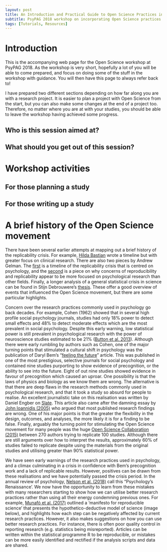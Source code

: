 ```yaml
---
layout: post
title: An Introduction and Practical Guide to Open Science Practices in Psychology
subtitle: PsyPAG 2018 workshop on incorporating Open Science practices into your research 
tags: [Tutorials, Resources] 
---
```


# Introduction 

This is the accompanying web page for the Open Science workshop at PsyPAG 2018. As the workshop is very short, hopefully a lot of you will be able to come prepared, and focus on doing some of the stuff in the workshop with guidance. You will then have this page to always refer back to!

I have prepared two different sections depending on how far along you are with a research project. It is easier to plan a project with Open Science from the start, but you can also make some changes at the end of a project too. Therefore, no matter where you are at with your studies, you should be able to leave the workshop having achieved some progress. 

## Who is this session aimed at? 

## What should you get out of this session? 

# Workshop activities

## For those planning a study 

## For those writing up a study 

# A brief history of the Open Science movement

There have been several earlier attempts at mapping out a brief history of the replicability crisis. For example, [Hilda Bastian](http://blogs.plos.org/absolutely-maybe/2016/12/05/reproducibility-crisis-timeline-milestones-in-tackling-research-reliability/) wrote a timeline but with greater focus on clinical research. There are also two pieces by Andrew Gelman. The [first](http://andrewgelman.com/2016/09/21/what-has-happened-down-here-is-the-winds-have-changed/) is a timeline of the replicability crisis that is centred on psychology, and the [second](http://andrewgelman.com/2016/09/22/why-is-the-scientific-replication-crisis-centered-on-psychology/) is a piece on why concerns of reproducibility and replicability appear to be more focused on psychological research than other fields. Finally, a longer analysis of a general statistical crisis in science can be found in Stijn Debrouwere’s [thesis](https://lib.ugent.be/fulltxt/RUG01/002/304/385/RUG01-002304385_2016_0001_AC.pdf). These offer a good overview of events that influenced the Open Science movement, but there are some particular highlights. 

Concern over the research practices commonly used in psychology go back decades. For example, Cohen (1962) showed that in several high profile social psychology journals, studies had only 18% power to detect small effects and 48% to detect moderate effects which are the most prevalent in social psychology. Despite this early warning, low statistical power is still prevalent in psychological research with the power of neuroscience studies estimated to be 21% ([Button et al. 2013](https://www.nature.com/articles/nrn3475)). Although there were early rumbling by authors such as Cohen, one of the major turning points that stimulated a cultural shift in psychology was the publication of Daryl Bem’s “[feeling the future](https://www.ncbi.nlm.nih.gov/pubmed/21280961)” article. This was published in one of the most prestigious, selective journals for social psychology and contained nine studies purporting to show evidence of precognition, or the ability to see into the future. Eight of out nine studies showed evidence in favour of precognition which caused an uproar. One possibility is that the laws of physics and biology as we know them are wrong. The alternative is that there are deep flaws in the research methods commonly used in psychological research, and that it took a study so absurd for people to realise. An excellent journalistic take on this realisation was written by Daniel Engber on [Slate](https://slate.com/health-and-science/2017/06/daryl-bem-proved-esp-is-real-showed-science-is-broken.html). This article also came after the damning essay by [John Ioannidis (2005)](http://journals.plos.org/plosmedicine/article?id=10.1371/journal.pmed.0020124#s6) who argued that most published research findings are wrong. One of his major points is that the greater the flexibility in the design, outcomes, and analyses, the more likely it is for a finding to be false. Finally, arguably the turning point for stimulating the Open Science movement for many people was the huge [Open Science Collaboration (2015)](http://science.sciencemag.org/content/349/6251/aac4716) between 270 authors trying to replicate 100 studies. Although there are still arguments over how to interpret the results, approximately 60% of studies failed to replicate despite using the materials from the original studies and utilising greater than 90% statistical power. 

We have seen early warnings of the research practices used in psychology, and a climax culminating in a crisis in confidence with Bem’s precognition work and a lack of replicable results. However, positives can be drawn from these realisations and we have potentially passed the crisis period. In the annual review of psychology, [Nelson et al. (2018)](http://www.annualreviews.org/doi/pdf/10.1146/annurev-psych-122216-011836#.WfhteR0R66c.twitter) call this “Psychology’s Renaissance’. We now have the opportunity to learn from these mistakes with many researchers starting to show how we can utilise better research practices rather than using all their energy condemning previous ones. For example, [Munafó et al. (2017)](https://www.nature.com/articles/s41562-016-0021) outlined a ‘manifesto for reproducible science’ that presents the hypothetico-deductive model of science (image below), and highlights how each step can be negatively affected by current research practices. However, it also makes suggestions on how you can use better research practices. For instance, there is often poor quality control in reporting research (e.g. statistics being misreported). Articles can be written within the statistical programme R to be reproducible, or mistakes can be more easily identified and rectified if the analysis scripts and data are shared.
